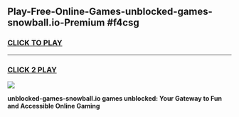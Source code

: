 
## Play-Free-Online-Games-unblocked-games-snowball.io-Premium #f4csg
<h3>
<a href="https://premium.freeplayer.one?title=unblocked-games-snowball.io&ref=8M">CLICK TO PLAY</a></h3>
<hr>

<h3>
<a href="https://premium.freeplayer.one?title=unblocked-games-snowball.io&ref=8M">CLICK 2 PLAY</a>
  
</h3>

<a href="https://premium.freeplayer.one?title=unblocked-games-snowball.io&ref=8M"><img src="https://clearcache.store/games.png"></a>


**unblocked-games-snowball.io games unblocked: Your Gateway to Fun and Accessible Online Gaming**
